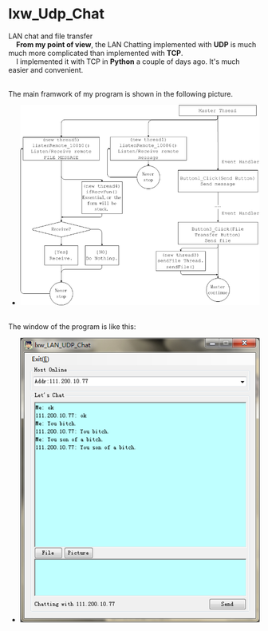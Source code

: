lxw_Udp_Chat
============

LAN chat and file transfer<br>
&nbsp;&nbsp;&nbsp;&nbsp;<strong>From my point of view</strong>, the LAN Chatting implemented with <strong>UDP</strong> is much much more complicated than implemented with <strong>TCP</strong>.<br>
&nbsp;&nbsp;&nbsp;&nbsp;I implemented it with TCP in <strong>Python</strong> a couple of days ago. It's much easier and convenient.</br>
<br>

The main framwork of my program is shown in the following picture.<br>
* ![image](diagram.jpg)

<br>
The window of the program is like this:<br>

* ![image](form.jpg)
